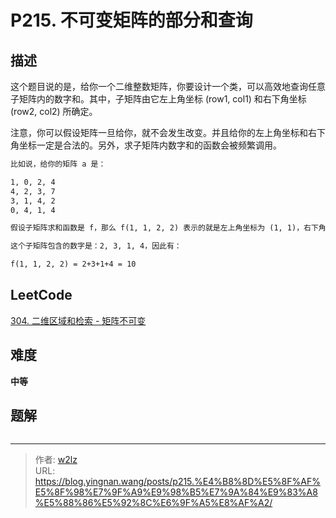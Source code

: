 # P215. 不可变矩阵的部分和查询


<!--more-->

## 描述

这个题目说的是，给你一个二维整数矩阵，你要设计一个类，可以高效地查询任意子矩阵内的数字和。其中，子矩阵由它左上角坐标 (row1, col1) 和右下角坐标 (row2, col2) 所确定。

注意，你可以假设矩阵一旦给你，就不会发生改变。并且给你的左上角坐标和右下角坐标一定是合法的。另外，求子矩阵内数字和的函数会被频繁调用。

```markdown
比如说，给你的矩阵 a 是：

1, 0, 2, 4
4, 2, 3, 7
3, 1, 4, 2
0, 4, 1, 4

假设子矩阵求和函数是 f，那么 f(1, 1, 2, 2) 表示的就是左上角坐标为 (1, 1)，右下角坐标为 (2, 2) 所形成的子矩阵元素和。

这个子矩阵包含的数字是：2, 3, 1, 4，因此有：

f(1, 1, 2, 2) = 2+3+1+4 = 10
```

## LeetCode

[304. 二维区域和检索 - 矩阵不可变](https://leetcode.cn/problems/range-sum-query-2d-immutable/description/)

## 难度

**中等**

## 题解

```java

```


---

> 作者: [w2lz](https://github.com/w2lz)  
> URL: https://blog.yingnan.wang/posts/p215.%E4%B8%8D%E5%8F%AF%E5%8F%98%E7%9F%A9%E9%98%B5%E7%9A%84%E9%83%A8%E5%88%86%E5%92%8C%E6%9F%A5%E8%AF%A2/  

